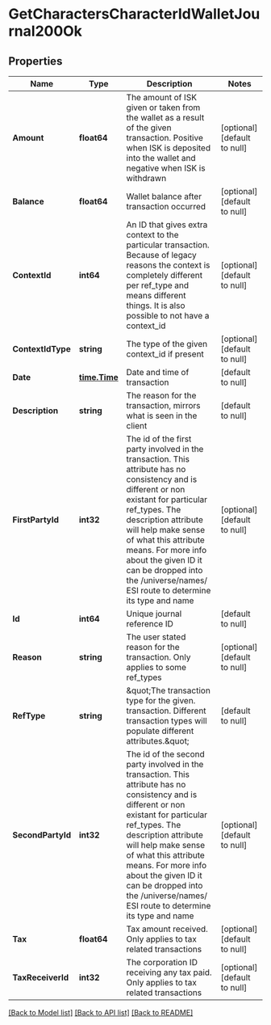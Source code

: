 # GetCharactersCharacterIdWalletJournal200Ok

## Properties
Name | Type | Description | Notes
------------ | ------------- | ------------- | -------------
**Amount** | **float64** | The amount of ISK given or taken from the wallet as a result of the given transaction. Positive when ISK is deposited into the wallet and negative when ISK is withdrawn | [optional] [default to null]
**Balance** | **float64** | Wallet balance after transaction occurred | [optional] [default to null]
**ContextId** | **int64** | An ID that gives extra context to the particular transaction. Because of legacy reasons the context is completely different per ref_type and means different things. It is also possible to not have a context_id | [optional] [default to null]
**ContextIdType** | **string** | The type of the given context_id if present | [optional] [default to null]
**Date** | [**time.Time**](time.Time.md) | Date and time of transaction | [default to null]
**Description** | **string** | The reason for the transaction, mirrors what is seen in the client | [default to null]
**FirstPartyId** | **int32** | The id of the first party involved in the transaction. This attribute has no consistency and is different or non existant for particular ref_types. The description attribute will help make sense of what this attribute means. For more info about the given ID it can be dropped into the /universe/names/ ESI route to determine its type and name | [optional] [default to null]
**Id** | **int64** | Unique journal reference ID | [default to null]
**Reason** | **string** | The user stated reason for the transaction. Only applies to some ref_types | [optional] [default to null]
**RefType** | **string** | \&quot;The transaction type for the given. transaction. Different transaction types will populate different attributes.\&quot; | [default to null]
**SecondPartyId** | **int32** | The id of the second party involved in the transaction. This attribute has no consistency and is different or non existant for particular ref_types. The description attribute will help make sense of what this attribute means. For more info about the given ID it can be dropped into the /universe/names/ ESI route to determine its type and name | [optional] [default to null]
**Tax** | **float64** | Tax amount received. Only applies to tax related transactions | [optional] [default to null]
**TaxReceiverId** | **int32** | The corporation ID receiving any tax paid. Only applies to tax related transactions | [optional] [default to null]

[[Back to Model list]](../README.md#documentation-for-models) [[Back to API list]](../README.md#documentation-for-api-endpoints) [[Back to README]](../README.md)

